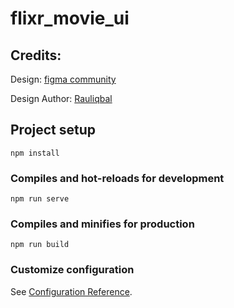 # flixr_movie_ui

## Credits:
Design: [figma community](https://www.figma.com/file/YCjRYR8gnBCvTsoKUWU4bP/Anonime---Movie-Streaming-Web-UI-Kit-(Community)?node-id=803%3A108)

Design Author: [Rauliqbal](https://dribbble.com/Rauliqbal)

## Project setup
```
npm install
```

### Compiles and hot-reloads for development
```
npm run serve
```

### Compiles and minifies for production
```
npm run build
```

### Customize configuration
See [Configuration Reference](https://cli.vuejs.org/config/).
